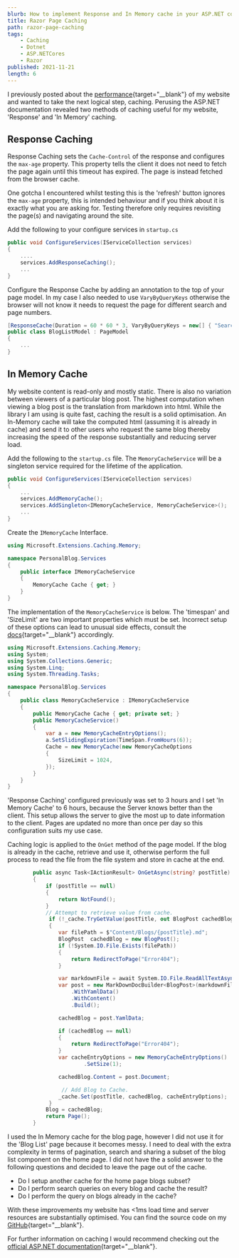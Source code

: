```yaml
---
blurb: How to implement Response and In Memory cache in your ASP.NET core Razor Pages application to dramatically improve performance.
title: Razor Page Caching
path: razor-page-caching
tags:
    - Caching
    - Dotnet
    - ASP.NETCores
    - Razor
published: 2021-11-21
length: 6
---
```


I previously posted about the [performance](./reengineering-my-blog){target="__blank"} of my website and wanted to take the next logical step, caching. Perusing the ASP.NET documentation revealed two methods of caching useful for my website, 'Response' and 'In Memory' caching.

## Response Caching

Response Caching sets the `Cache-Control` of the response and configures the `max-age` property. This property tells the client it does not need to fetch the page again until this timeout has expired. The page is instead fetched from the browser cache.

One gotcha I encountered whilst testing  this  is the 'refresh' button ignores the `max-age` property, this is intended behaviour  and if you think about it is  exactly what you are asking  for.  Testing therefore only requires revisiting  the page(s) and navigating around the site.

Add the following to your configure services in `startup.cs`

```c#
public void ConfigureServices(IServiceCollection services)
{
    ....
    services.AddResponseCaching();
    ...
}
```

Configure the Response Cache by adding an annotation to the top of your page model. In my case I also  needed to use `VaryByQueryKeys` otherwise the browser will not know it needs to request the page for different search and page numbers.

```c#
[ResponseCache(Duration = 60 * 60 * 3, VaryByQueryKeys = new[] { "Search", "PageNum" })]
public class BlogListModel : PageModel
{
    ...
}
```

## In Memory Cache

My website content is read-only  and mostly static. There is also no variation between viewers of a particular blog post. The highest computation when viewing a blog post is the translation from markdown into html. While the library I am using is quite fast, caching the result is a solid optimisation. An In-Memory cache will take the computed html (assuming it is already in cache) and send it to other users who request the same blog thereby increasing the speed of the response substantially and reducing server load.

Add the following to the `startup.cs` file. The `MemoryCacheService` will be a singleton service required for the lifetime of the application.

```c#
public void ConfigureServices(IServiceCollection services)
{
    ...
    services.AddMemoryCache();
    services.AddSingleton<IMemoryCacheService, MemoryCacheService>();
    ...
}

```

Create the `IMemoryCache` Interface.

```c#
using Microsoft.Extensions.Caching.Memory;

namespace PersonalBlog.Services
{
    public interface IMemoryCacheService
    {
        MemoryCache Cache { get; }
    }
}
```

The implementation of the `MemoryCacheService` is below. The 'timespan' and 'SizeLimit' are two important properties which must be set. Incorrect setup of these options can lead to unusual side effects, consult the [docs](https://docs.microsoft.com/en-us/aspnet/core/performance/caching/memory?view=aspnetcore-5.0#use-setsize-size-and-sizelimit-to-limit-cache-size-1){target="__blank"} accordingly.

```c#
using Microsoft.Extensions.Caching.Memory;
using System;
using System.Collections.Generic;
using System.Linq;
using System.Threading.Tasks;

namespace PersonalBlog.Services
{
    public class MemoryCacheService : IMemoryCacheService
    {
        public MemoryCache Cache { get; private set; }
        public MemoryCacheService()
        {
            var a = new MemoryCacheEntryOptions();
            a.SetSlidingExpiration(TimeSpan.FromHours(6));
            Cache = new MemoryCache(new MemoryCacheOptions
            {
                SizeLimit = 1024,
            });
        }
    }
}
```

'Response Caching' configured previously was set to 3 hours and I set 'In Memory Cache'  to 6 hours, because the Server knows better than the client. This setup allows the server to give the most up to date information to the client. Pages are updated no more than once per day so this configuration suits my use case.

Caching logic is applied to the `OnGet` method of the page model. If the blog is already in the cache, retrieve and  use it, otherwise perform the full process to read the file from the file system and store in cache at the end.

```c#
        public async Task<IActionResult> OnGetAsync(string? postTitle)
        {
            if (postTitle == null)
            {
                return NotFound();
            }
            // Attempt to retrieve value from cache.
             if (!_cache.TryGetValue(postTitle, out BlogPost cachedBlog))
             {
                var filePath = $"Content/Blogs/{postTitle}.md";
                BlogPost  cachedBlog = new BlogPost();
                if (!System.IO.File.Exists(filePath))
                {
                    return RedirectToPage("Error404");
                }

                var markdownFile = await System.IO.File.ReadAllTextAsync(filePath);
                var post = new MarkDownDocBuilder<BlogPost>(markdownFile)
                    .WithYamlData()
                    .WithContent()
                    .Build();

                cachedBlog = post.YamlData;

                if (cachedBlog == null)
                {
                    return RedirectToPage("Error404");
                }
                var cacheEntryOptions = new MemoryCacheEntryOptions()
                        .SetSize(1);

                cachedBlog.Content = post.Document;

                 // Add Blog to Cache.
                _cache.Set(postTitle, cachedBlog, cacheEntryOptions);
             }
            Blog = cachedBlog;
            return Page();
        }
```

I used the In Memory cache for the blog page, however I did not use it for the 'Blog List' page because it becomes messy. I need to deal with the extra complexity in terms of pagination, search and sharing a subset of the blog list component on the home page. I did not have the a solid answer to the following questions and decided to leave the page out of the cache.

* Do I setup another cache for the home page blogs subset?
* Do I perform search queries on every blog and cache the result?
* Do I perform the query on blogs already in the cache?

With these improvements my website has <1ms load time and server resources are substantially optimised. You can find the source code on my [GitHub](https://github.com/kaelanhr/Personal-Blog){target="__blank"}.

For further information on caching I would recommend checking out the [official ASP.NET documentation](https://docs.microsoft.com/en-us/aspnet/core/performance/caching/response){target="__blank"}.
